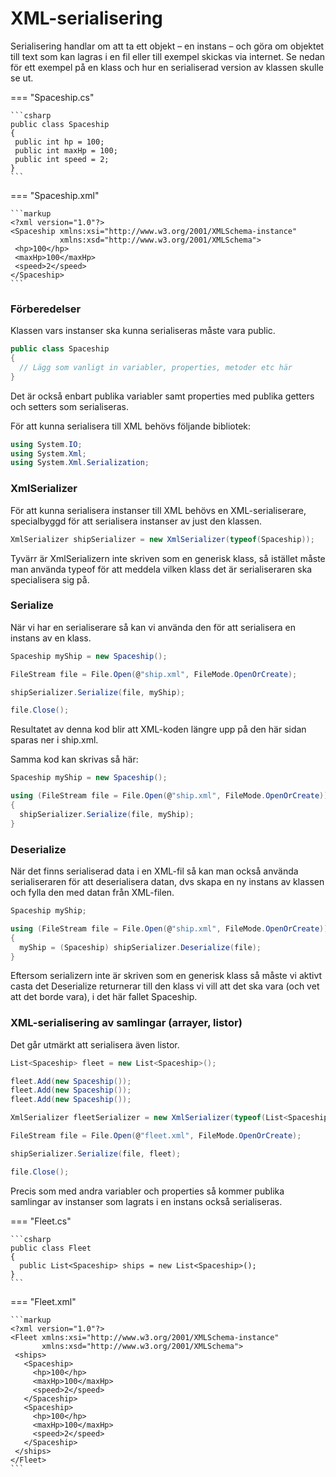 # XML-serialisering

Serialisering handlar om att ta ett objekt – en instans – och göra om objektet till text som kan lagras i en fil eller till exempel skickas via internet. Se nedan för ett exempel på en klass och hur en serialiserad version av klassen skulle se ut.

=== "Spaceship.cs"

	```csharp
	public class Spaceship
	{
	 public int hp = 100;
	 public int maxHp = 100;
	 public int speed = 2;
	}
	```
	

=== "Spaceship.xml"

	```markup
	<?xml version="1.0"?>
	<Spaceship xmlns:xsi="http://www.w3.org/2001/XMLSchema-instance" 
	           xmlns:xsd="http://www.w3.org/2001/XMLSchema">
	 <hp>100</hp>
	 <maxHp>100</maxHp>
	 <speed>2</speed>
	</Spaceship>
	```
	

### Förberedelser <a id="h.p_-KCOwdwp8MFv"></a>

Klassen vars instanser ska kunna serialiseras måste vara public.

```csharp
public class Spaceship
{
  // Lägg som vanligt in variabler, properties, metoder etc här
}
```

Det är också enbart publika variabler samt properties med publika getters och setters som serialiseras.

För att kunna serialisera till XML behövs följande bibliotek:

```csharp
using System.IO;
using System.Xml;
using System.Xml.Serialization;
```

### XmlSerializer <a id="h.p_eJ66SSYV9KYL"></a>

För att kunna serialisera instanser till XML behövs en XML-serialiserare, specialbyggd för att serialisera instanser av just den klassen.

```csharp
XmlSerializer shipSerializer = new XmlSerializer(typeof(Spaceship));
```

Tyvärr är XmlSerializern inte skriven som en generisk klass, så istället måste man använda typeof för att meddela vilken klass det är serialiseraren ska specialisera sig på.

### Serialize

När vi har en serialiserare så kan vi använda den för att serialisera en instans av en klass.

```csharp
Spaceship myShip = new Spaceship();

FileStream file = File.Open(@"ship.xml", FileMode.OpenOrCreate);

shipSerializer.Serialize(file, myShip);

file.Close();
```

Resultatet av denna kod blir att XML-koden längre upp på den här sidan sparas ner i ship.xml.

Samma kod kan skrivas så här:

```csharp
Spaceship myShip = new Spaceship();

using (FileStream file = File.Open(@"ship.xml", FileMode.OpenOrCreate))
{
  shipSerializer.Serialize(file, myShip);
}
```

### Deserialize

När det finns serialiserad data i en XML-fil så kan man också använda serialiseraren för att deserialisera datan, dvs skapa en ny instans av klassen och fylla den med datan från XML-filen.

```csharp
Spaceship myShip;

using (FileStream file = File.Open(@"ship.xml", FileMode.OpenOrCreate))
{
  myShip = (Spaceship) shipSerializer.Deserialize(file);
}
```

Eftersom serializern inte är skriven som en generisk klass så måste vi aktivt casta det Deserialize returnerar till den klass vi vill att det ska vara \(och vet att det borde vara\), i det här fallet Spaceship.

### XML-serialisering av samlingar \(arrayer, listor\) <a id="h.p_ehRsopTS-8jm"></a>

Det går utmärkt att serialisera även listor.

```csharp
List<Spaceship> fleet = new List<Spaceship>();

fleet.Add(new Spaceship());
fleet.Add(new Spaceship());
fleet.Add(new Spaceship());

XmlSerializer fleetSerializer = new XmlSerializer(typeof(List<Spaceship>));

FileStream file = File.Open(@"fleet.xml", FileMode.OpenOrCreate);

shipSerializer.Serialize(file, fleet);

file.Close();
```

Precis som med andra variabler och properties så kommer publika samlingar av instanser som lagrats i en instans också serialiseras.

=== "Fleet.cs"

	```csharp
	public class Fleet
	{
	  public List<Spaceship> ships = new List<Spaceship>();
	}
	```
	

=== "Fleet.xml"

	```markup
	<?xml version="1.0"?>
	<Fleet xmlns:xsi="http://www.w3.org/2001/XMLSchema-instance"
	       xmlns:xsd="http://www.w3.org/2001/XMLSchema">
	 <ships>
	   <Spaceship>
	     <hp>100</hp>
	     <maxHp>100</maxHp>
	     <speed>2</speed>
	   </Spaceship>
	   <Spaceship>
	     <hp>100</hp>
	     <maxHp>100</maxHp>
	     <speed>2</speed>
	   </Spaceship>
	 </ships>
	</Fleet>
	```
	



